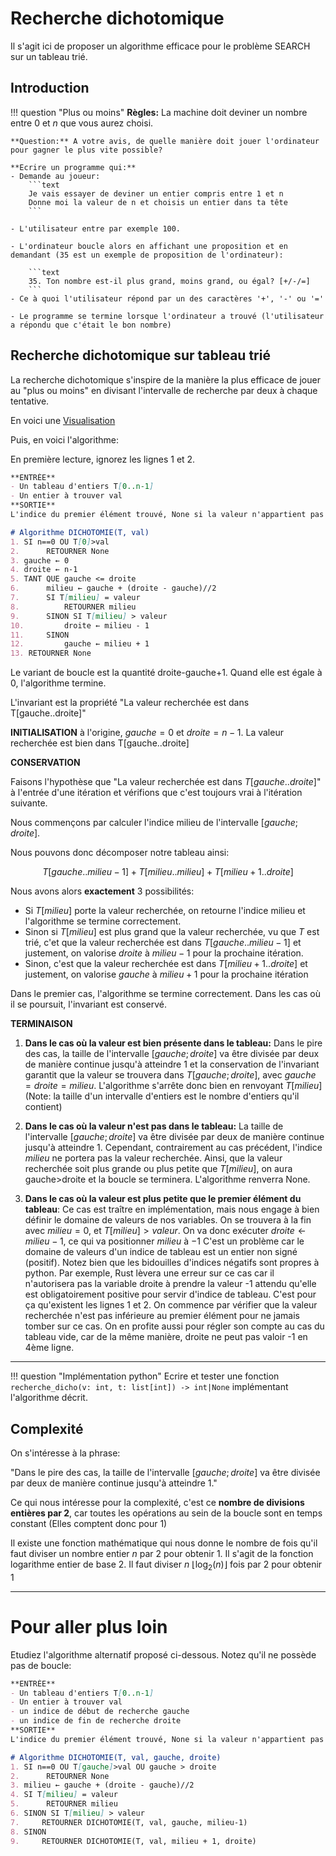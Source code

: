 # Recherche dichotomique


Il s'agit ici de proposer un algorithme efficace pour le problème SEARCH sur un tableau trié.

## Introduction


!!! question "Plus ou moins"
    **Règles:** La machine doit deviner un nombre entre 0 et $n$ que vous aurez choisi.

    **Question:** A votre avis, de quelle manière doit jouer l'ordinateur pour gagner le plus vite possible?
    
    **Ecrire un programme qui:** 
    - Demande au joueur:
        ```text
        Je vais essayer de deviner un entier compris entre 1 et n
        Donne moi la valeur de n et choisis un entier dans ta tête
        ```

    - L'utilisateur entre par exemple 100.

    - L'ordinateur boucle alors en affichant une proposition et en demandant (35 est un exemple de proposition de l'ordinateur):

        ```text
        35. Ton nombre est-il plus grand, moins grand, ou égal? [+/-/=]
        ```
    - Ce à quoi l'utilisateur répond par un des caractères '+', '-' ou '='

    - Le programme se termine lorsque l'ordinateur a trouvé (l'utilisateur a répondu que c'était le bon nombre)

## Recherche dichotomique sur tableau trié

La recherche dichotomique s'inspire de la manière la plus efficace de jouer au "plus ou moins" en divisant l'intervalle de recherche par deux à chaque tentative.

En voici une [Visualisation](https://www.cs.usfca.edu/~galles/visualization/Search.html)

Puis, en voici l'algorithme:

En première lecture, ignorez les lignes 1 et 2. 

```markdown
**ENTRÉE** 
- Un tableau d'entiers T[0..n-1]
- Un entier à trouver val
**SORTIE** 
L'indice du premier élément trouvé, None si la valeur n'appartient pas au tableau.

# Algorithme DICHOTOMIE(T, val)
1. SI n==0 OU T[0]>val
2.      RETOURNER None
3. gauche ← 0
4. droite ← n-1
5. TANT QUE gauche <= droite
6.      milieu ← gauche + (droite - gauche)//2
7.      SI T[milieu] = valeur
8.          RETOURNER milieu
9.      SINON SI T[milieu] > valeur
10.         droite ← milieu - 1
11.     SINON
12.         gauche ← milieu + 1
13. RETOURNER None
```

Le variant de boucle est la quantité droite-gauche+1. Quand elle est égale à 0, l'algorithme termine.

L'invariant est la propriété "La valeur recherchée est dans T[gauche..droite]"

**INITIALISATION**
à l'origine, $gauche=0$ et $droite=n-1$. La valeur recherchée est bien dans T[gauche..droite]

**CONSERVATION**

Faisons l'hypothèse que "La valeur recherchée est dans $T[gauche..droite]$" à l'entrée d'une itération et vérifions que c'est toujours vrai à l'itération suivante.

Nous commençons par calculer l'indice milieu de l'intervalle $[gauche; droite]$.

Nous pouvons donc décomposer notre tableau ainsi:

$$T[gauche..milieu-1] + T[milieu..milieu] + T[milieu+1..droite]$$

Nous avons alors **exactement** 3 possibilités:
- Si $T[milieu]$ porte la valeur recherchée, on retourne l'indice milieu et l'algorithme se termine correctement.
- Sinon si $T[milieu]$ est plus grand que la valeur recherchée, vu que $T$ est trié, c'et que la valeur recherchée est dans $T[gauche..milieu-1]$ et justement, on valorise $droite$ à $milieu-1$ pour la prochaine itération.
- Sinon, c'est que la valeur recherchée est dans $T[milieu+1 .. droite]$ et justement, on valorise $gauche$ à $milieu+1$ pour la prochaine itération

Dans le premier cas, l'algorithme se termine correctement.
Dans les cas où il se poursuit, l'invariant est conservé.

**TERMINAISON**
1. **Dans le cas où la valeur est bien présente dans le tableau:** 
Dans le pire des cas, la taille de l'intervalle $[gauche;droite]$ va être divisée par deux de manière continue jusqu'à atteindre 1 et la conservation de l'invariant garantit que la valeur se trouvera dans $T[gauche;droite]$, avec $gauche=droite=milieu$. L'algorithme s'arrête donc bien en renvoyant $T[milieu]$ (Note: la taille d'un intervalle d'entiers est le nombre d'entiers qu'il contient)

2. **Dans le cas où la valeur n'est pas dans le tableau:**
La taille de l'intervalle $[gauche;droite]$ va être divisée par deux de manière continue jusqu'à atteindre 1. Cependant, contrairement au cas précédent, l'indice $milieu$ ne portera pas la valeur recherchée.
Ainsi, que la valeur recherchée soit plus grande ou plus petite que $T[milieu]$, on aura gauche>droite et la boucle se terminera. L'algorithme renverra None.

3. **Dans le cas où la valeur est plus petite que le premier élément du tableau**:
Ce cas est traître en implémentation, mais nous engage à bien définir le domaine de valeurs de nos variables.
On se trouvera à la fin avec $milieu=0$, et $T[milieu]>valeur$.
On va donc exécuter $droite ← milieu - 1$, ce qui va positionner $milieu$ à $-1$
C'est un problème car le domaine de valeurs d'un indice de tableau est un entier non signé (positif). Notez bien que les bidouilles d'indices négatifs sont propres à python.
Par exemple, Rust lèvera une erreur sur ce cas car il n'autorisera pas la variable droite à prendre la valeur -1 attendu qu'elle est obligatoirement positive pour servir d'indice de tableau.
C'est pour ça qu'existent les lignes 1 et 2. On commence par vérifier que la valeur recherchée n'est pas inférieure au premier élément pour ne jamais tomber sur ce cas. On en profite aussi pour régler son compte au cas du tableau vide, car de la même manière, droite ne peut pas valoir -1 en 4ème ligne.

---

!!! question "Implémentation python"
    Ecrire et tester une fonction `recherche_dicho(v: int, t: list[int]) -> int|None`
    implémentant l'algorithme décrit.


## Complexité

On s'intéresse à la phrase:

"Dans le pire des cas, la taille de l'intervalle $[gauche;droite]$ va être divisée par deux de manière continue jusqu'à atteindre 1."

Ce qui nous intéresse pour la complexité, c'est ce **nombre de divisions entières par 2**, car toutes les opérations au sein de la boucle sont en temps constant (Elles comptent donc pour 1)

Il existe une fonction mathématique qui nous donne le nombre de fois qu'il faut diviser un nombre entier $n$ par 2 pour obtenir 1. Il s'agit de la fonction logarithme entier de base 2. Il faut diviser $n$ $\lfloor \log_2(n) \rfloor$ fois par 2 pour obtenir 1

---

# Pour aller plus loin

Etudiez l'algorithme alternatif proposé ci-dessous. Notez qu'il ne possède pas de boucle:

```markdown
**ENTRÉE** 
- Un tableau d'entiers T[0..n-1]
- Un entier à trouver val
- un indice de début de recherche gauche
- un indice de fin de recherche droite
**SORTIE** 
L'indice du premier élément trouvé, None si la valeur n'appartient pas au tableau.

# Algorithme DICHOTOMIE(T, val, gauche, droite)
1. SI n==0 OU T[gauche]>val OU gauche > droite
2.      RETOURNER None
3. milieu ← gauche + (droite - gauche)//2
4. SI T[milieu] = valeur
5.      RETOURNER milieu
6. SINON SI T[milieu] > valeur
7.     RETOURNER DICHOTOMIE(T, val, gauche, milieu-1)
8. SINON
9.     RETOURNER DICHOTOMIE(T, val, milieu + 1, droite)
```
